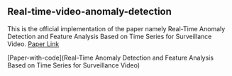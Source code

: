 ## Real-time-video-anomaly-detection
This is the official implementation of the paper namely Real-Time Anomaly Detection and Feature Analysis Based on Time Series for Surveillance Video.
[Paper Link](https://ieeexplore.ieee.org/abstract/document/9426191)

[Paper-with-code](Real-Time Anomaly Detection and Feature Analysis Based on Time Series for Surveillance Video)
